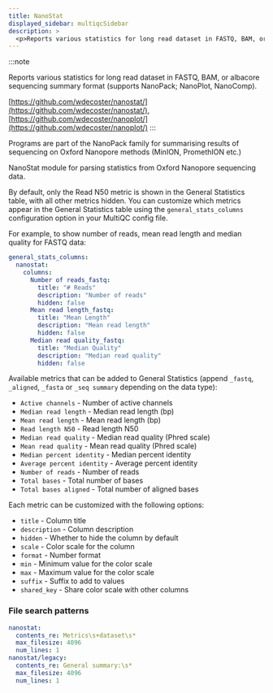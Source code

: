 ```yaml
---
title: NanoStat
displayed_sidebar: multiqcSidebar
description: >
  <p>Reports various statistics for long read dataset in FASTQ, BAM, or albacore sequencing summary format (supports NanoPack; NanoPlot, NanoComp).</p>
---
```


<!--
~~~~~ DO NOT EDIT ~~~~~
This file is autogenerated from the MultiQC module python docstring.
Do not edit the markdown, it will be overwritten.

File path for the source of this content: multiqc/modules/nanostat/nanostat.py
~~~~~~~~~~~~~~~~~~~~~~~
-->

:::note

<p>Reports various statistics for long read dataset in FASTQ, BAM, or albacore sequencing summary format (supports NanoPack; NanoPlot, NanoComp).</p>

[https://github.com/wdecoster/nanostat/](https://github.com/wdecoster/nanostat/), [https://github.com/wdecoster/nanoplot/](https://github.com/wdecoster/nanoplot/)
:::

Programs are part of the NanoPack family for summarising results of sequencing on Oxford Nanopore methods (MinION, PromethION etc.)

NanoStat module for parsing statistics from Oxford Nanopore sequencing data.

By default, only the Read N50 metric is shown in the General Statistics table, with all other metrics hidden.
You can customize which metrics appear in the General Statistics table using the `general_stats_columns`
configuration option in your MultiQC config file.

For example, to show number of reads, mean read length and median quality for FASTQ data:

```yaml
general_stats_columns:
  nanostat:
    columns:
      Number of reads_fastq:
        title: "# Reads"
        description: "Number of reads"
        hidden: false
      Mean read length_fastq:
        title: "Mean Length"
        description: "Mean read length"
        hidden: false
      Median read quality_fastq:
        title: "Median Quality"
        description: "Median read quality"
        hidden: false
```

Available metrics that can be added to General Statistics (append `_fastq`, `_aligned`, `_fasta` or `_seq summary`
depending on the data type):

- `Active channels` - Number of active channels
- `Median read length` - Median read length (bp)
- `Mean read length` - Mean read length (bp)
- `Read length N50` - Read length N50
- `Median read quality` - Median read quality (Phred scale)
- `Mean read quality` - Mean read quality (Phred scale)
- `Median percent identity` - Median percent identity
- `Average percent identity` - Average percent identity
- `Number of reads` - Number of reads
- `Total bases` - Total number of bases
- `Total bases aligned` - Total number of aligned bases

Each metric can be customized with the following options:

- `title` - Column title
- `description` - Column description
- `hidden` - Whether to hide the column by default
- `scale` - Color scale for the column
- `format` - Number format
- `min` - Minimum value for the color scale
- `max` - Maximum value for the color scale
- `suffix` - Suffix to add to values
- `shared_key` - Share color scale with other columns

### File search patterns

```yaml
nanostat:
  contents_re: Metrics\s+dataset\s*
  max_filesize: 4096
  num_lines: 1
nanostat/legacy:
  contents_re: General summary:\s*
  max_filesize: 4096
  num_lines: 1
```
